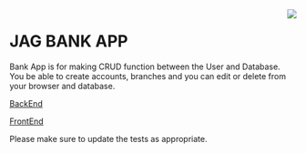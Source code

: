 <img src="icon.png" align="right" />

# JAG BANK APP
Bank App is for making CRUD function between the User and Database. You be able to create accounts, branches and you can edit or delete from your browser and database.

[BackEnd](https://vs-code-12-16-19.herokuapp.com/)

[FrontEnd](https://front-vs-12-17-19.herokuapp.com/)
<!-- ## Installation 
In order to run this app you need to install Django to interact with your database tables and install React to build a user interface. You can follow the instruction below to get this started.
([Django](https://www.djangoproject.com/)) use the package manager [pip](https://pip.pypa.io/en/stable/) to install.

```bash
pip install bank
```
([React](https://reactjs.org/)) use the package manager [npm](https://www.npmjs.com/get-npm) to install.
```bash
npm install bankfrontend
``` -->
<!-- ## Heroku
I have used Heroku as a cloud platform to push my App to cloud and be able to interact with the APIS to get and post my informations. You can checkout [heroku](https://www.heroku.com/) for more informations.

## Contributing
Pull requests are welcome. For major changes, please open an issue first to discuss what you would like to change. -->

Please make sure to update the tests as appropriate.

